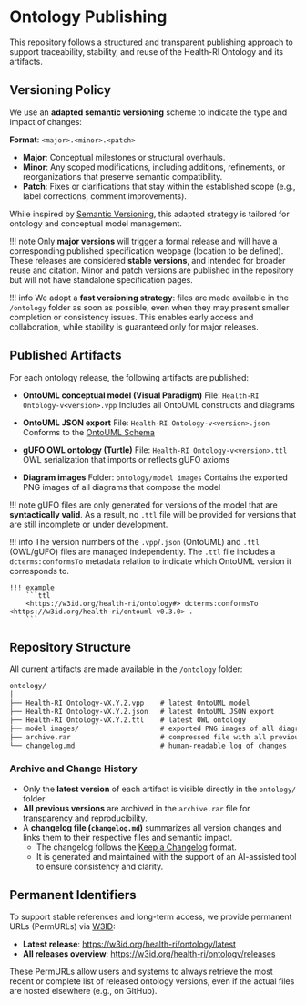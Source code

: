 # Ontology Publishing

This repository follows a structured and transparent publishing approach to support traceability, stability, and reuse of the Health-RI Ontology and its artifacts.

## Versioning Policy

We use an **adapted semantic versioning** scheme to indicate the type and impact of changes:

**Format**: `<major>.<minor>.<patch>`

- **Major**: Conceptual milestones or structural overhauls.
- **Minor**: Any scoped modifications, including additions, refinements, or reorganizations that preserve semantic compatibility.
- **Patch**: Fixes or clarifications that stay within the established scope (e.g., label corrections, comment improvements).

While inspired by [Semantic Versioning](https://semver.org/), this adapted strategy is tailored for ontology and conceptual model management.

!!! note
    Only **major versions** will trigger a formal release and will have a corresponding published specification webpage (location to be defined). These releases are considered **stable versions**, and intended for broader reuse and citation.
    Minor and patch versions are published in the repository but will not have standalone specification pages.

!!! info
    We adopt a **fast versioning strategy**: files are made available in the `/ontology` folder as soon as possible, even when they may present smaller completion or consistency issues. This enables early access and collaboration, while stability is guaranteed only for major releases.

## Published Artifacts

For each ontology release, the following artifacts are published:

- **OntoUML conceptual model (Visual Paradigm)**
  File: `Health-RI Ontology-v<version>.vpp`
  Includes all OntoUML constructs and diagrams

- **OntoUML JSON export**
  File: `Health-RI Ontology-v<version>.json`
  Conforms to the [OntoUML Schema](https://w3id.org/ontouml/schema)

- **gUFO OWL ontology (Turtle)**
  File: `Health-RI Ontology-v<version>.ttl`
  OWL serialization that imports or reflects gUFO axioms

- **Diagram images**
  Folder: `ontology/model images`
  Contains the exported PNG images of all diagrams that compose the model

!!! note
    gUFO files are only generated for versions of the model that are **syntactically valid**.
    As a result, no `.ttl` file will be provided for versions that are still incomplete or under development.

!!! info
    The version numbers of the `.vpp`/`.json` (OntoUML) and `.ttl` (OWL/gUFO) files are managed independently. The `.ttl` file includes a `dcterms:conformsTo` metadata relation to indicate which OntoUML version it corresponds to.

    !!! example
        ```ttl
        <https://w3id.org/health-ri/ontology#> dcterms:conformsTo <https://w3id.org/health-ri/ontouml-v0.3.0> .
        ```

## Repository Structure

All current artifacts are made available in the `/ontology` folder:

```txt
ontology/
│
├── Health-RI Ontology-vX.Y.Z.vpp    # latest OntoUML model
├── Health-RI Ontology-vX.Y.Z.json   # latest OntoUML JSON export
├── Health-RI Ontology-vX.Y.Z.ttl    # latest OWL ontology
├── model images/                    # exported PNG images of all diagrams
├── archive.rar                      # compressed file with all previous versions
└── changelog.md                     # human-readable log of changes
```

### Archive and Change History

- Only the **latest version** of each artifact is visible directly in the `ontology/` folder.
- **All previous versions** are archived in the `archive.rar` file for transparency and reproducibility.
- A **changelog file (`changelog.md`)** summarizes all version changes and links them to their respective files and semantic impact.
  - The changelog follows the [Keep a Changelog](https://keepachangelog.com/) format.
  - It is generated and maintained with the support of an AI-assisted tool to ensure consistency and clarity.

## Permanent Identifiers

To support stable references and long-term access, we provide permanent URLs (PermURLs) via [W3ID](https://w3id.org/):

- **Latest release**: <https://w3id.org/health-ri/ontology/latest>
- **All releases overview**: <https://w3id.org/health-ri/ontology/releases>

These PermURLs allow users and systems to always retrieve the most recent or complete list of released ontology versions, even if the actual files are hosted elsewhere (e.g., on GitHub).
